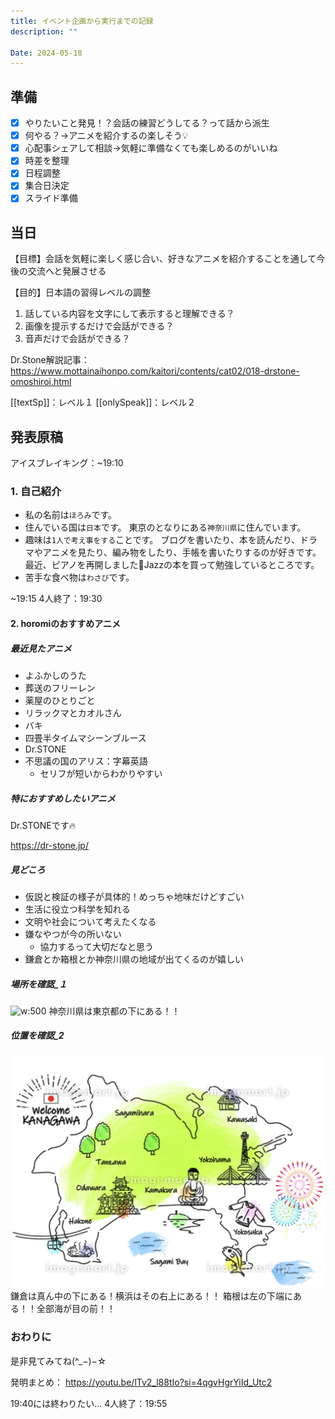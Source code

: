 ```yaml
---
title: イベント企画から実行までの記録
description: ""

Date: 2024-05-18
---
```


## 準備

- [x] やりたいこと発見！？会話の練習どうしてる？って話から派生
- [x] 何やる？→アニメを紹介するの楽しそう💡
- [x] 心配事シェアして相談→気軽に準備なくても楽しめるのがいいね
- [x] 時差を整理
- [x] 日程調整
- [x] 集合日決定
- [x] スライド準備

## 当日

【目標】会話を気軽に楽しく感じ合い、好きなアニメを紹介することを通して今後の交流へと発展させる

【目的】日本語の習得レベルの調整
1. 話している内容を文字にして表示すると理解できる？
2. 画像を提示するだけで会話ができる？
3. 音声だけで会話ができる？

Dr.Stone解説記事： https://www.mottainaihonpo.com/kaitori/contents/cat02/018-drstone-omoshiroi.html

[[textSp]]：レベル１
[[onlySpeak]]：レベル２

## 発表原稿

アイスブレイキング：~19:10

### 1. 自己紹介

- 私の名前は`ほろみ`です。
- 住んでいる国は`日本`です。
  東京のとなりにある`神奈川県`に住んでいます。
- 趣味は`1人で考え事をする`ことです。
  ブログを書いたり、本を読んだり、ドラマやアニメを見たり、編み物をしたり、手帳を書いたりするのが好きです。
  最近、ピアノを再開しました🎉Jazzの本を買って勉強しているところです。
- 苦手な食べ物は`わさび`です。

~19:15
4人終了：19:30
#### 2. horomiのおすすめアニメ

##### 最近見たアニメ

- よふかしのうた
- 葬送のフリーレン
- 薬屋のひとりごと
- リラックマとカオルさん
- バキ
- 四畳半タイムマシーンブルース
- Dr.STONE
- 不思議の国のアリス：字幕英語
	- セリフが短いからわかりやすい

##### 特におすすめしたいアニメ

Dr.STONEです🔥

https://dr-stone.jp/

##### 見どころ

- 仮説と検証の様子が具体的！めっちゃ地味だけどすごい
- 生活に役立つ科学を知れる
- 文明や社会について考えたくなる
- 嫌なやつが今の所いない
  - 協力するって大切だなと思う
- 鎌倉とか箱根とか神奈川県の地域が出てくるのが嬉しい

##### 場所を確認\_１

![w:500](2024-05-16-11-08-38.png)
神奈川県は東京都の下にある！！

##### 位置を確認\_2

![w:500](../images/2024-05-16-11-22-02.png)
鎌倉は真ん中の下にある！横浜はその右上にある！！
箱根は左の下端にある！！全部海が目の前！！

### おわりに

是非見てみてね(^\_−)−☆

発明まとめ： https://youtu.be/lTv2_l88tIo?si=4qgvHgrYiId_Utc2


19:40には終わりたい...
4人終了：19:55
